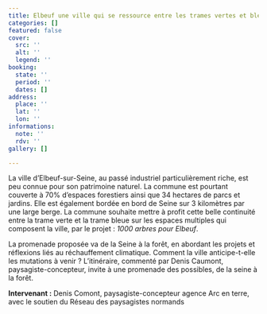```yaml
---
title: Elbeuf une ville qui se ressource entre les trames vertes et bleues
categories: []
featured: false
cover:
  src: ''
  alt: ''
  legend: ''
booking:
  state: ''
  period: ''
  dates: []
address:
  place: ''
  lat: ''
  lon: ''
informations:
  note: ''
  rdv: ''
gallery: []

---
```

La ville d’Elbeuf-sur-Seine, au passé industriel particulièrement riche, est peu connue pour son patrimoine naturel. La commune est pourtant couverte à 70% d’espaces forestiers ainsi que 34 hectares de parcs et jardins. Elle est également bordée en bord de Seine sur 3 kilomètres par une large berge. La commune souhaite mettre à profit cette belle continuité entre la trame verte et la trame bleue sur les espaces multiples qui composent la ville, par le projet : _1000 arbres pour Elbeuf_.

La promenade proposée va de la Seine à la forêt, en abordant les projets et réflexions liés au réchauffement climatique. Comment la ville anticipe-t-elle les mutations à venir ? L’itinéraire, commenté par Denis Caumont, paysagiste-concepteur, invite à une promenade des possibles, de la seine à la forêt.

**Intervenant :** Denis Comont, paysagiste-concepteur agence Arc en terre, avec le soutien du Réseau des paysagistes normands